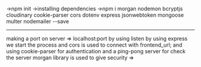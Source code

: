 ->npm init
->installing dependencies 
->npm i morgan nodemon bcryptjs cloudinary cookie-parser cors dotenv express jsonwebtoken mongoose multer nodemailer --save
***
making a port on server => localhost:port by using listen
by using express we start the process
and cors is used to connect with frontend_url;
and using cookie-parser for authentication
and a ping-pong server for check the server
morgan library is used to give security =>
